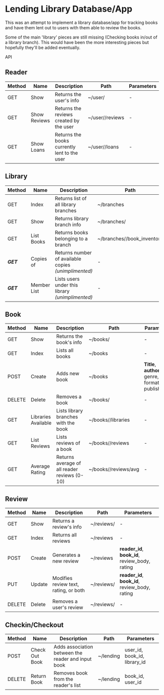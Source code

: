 # Lending Library Database/App

This was an attempt to implement a library database/app for tracking books and have them lent out to users with them able to review the books. 

Some of the main 'library' pieces are still missing (Checking books in/out of a library branch). This would have been the more interesting pieces but hopefully they'll be added eventually.

API 
## Reader
| Method | Name | Description | Path | Parameters |
| ------ | ---- | ----------- | ---- | ---------- |
| GET | Show | Returns the user's info | ~/user/<id> | - |
| GET | Show Reviews | Returns the reviews created by the user | ~/user/<id>/reviews | - |
| GET | Show Loans | Returns the books currently lent to the user | ~/user/<id>/loans | - |


## Library
| Method | Name | Description | Path | Parameters |
| ------ | ---- | ----------- | ---- | ---------- |
| GET | Index | Returns list of all library branches | ~/branches | - |
| GET | Show | Returns library branch info | ~/branches/<id> | - |
| GET | List Books | Returns books belonging to a branch | ~/branches/<id>/book_inventory | - |
| ***GET*** | Copies of | Returns number of available copies *(unimplimented)* | - | - |
| ***GET*** | Member List | Lists users under this library *(unimplimented)* | - | - |

## Book
| Method | Name | Description | Path | Parameters |
| ------ | ---- | ----------- | ---- | ---------- |
| GET | Show | Returns the book's info | ~/books/<id> | - |
| GET | Index | Lists all books | ~/books | - |
| POST | Create | Adds new book | ~/books | **Title**, **author_id**, genre, format, publish_year |
| DELETE | Delete | Removes a book | ~/books/<id> | - |
| GET | Libraries Available | Lists library branches with the book | ~/books/<id>/libraries | - |
| GET | List Reviews | Lists reviews of a book | ~/books/<id>/reviews | - |
| GET | Average Rating | Returns average of all reader reviews (0-10) | ~/books/<id>/reviews/avg | - |

## Review
| Method | Name | Description | Path | Parameters |
| ------ | ---- | ----------- | ---- | ---------- |
| GET | Show | Returns a review's info | ~/reviews/<id> | - |
| GET | Index | Returns all reviews | ~/reviews | - |
| POST | Create | Generates a new review | ~/reviews | **reader_id**, **book_id**, review_body, rating |
| PUT | Update | Modifies review text, rating, or both | ~/reviews/<id> | **reader_id**, **book_id**, review_body, rating |
| DELETE | Delete | Removes a user's review | ~/reviews/<id> | - |

## Checkin/Checkout
| Method | Name | Description | Path | Parameters |
| ------ | ---- | ----------- | ---- | ---------- |
| POST | Check Out Book | Adds association between the reader and input book | ~/lending | user_id, book_id, library_id |
| DELETE | Return Book | Removes book from the reader's list | ~/lending | book_id, user_id |